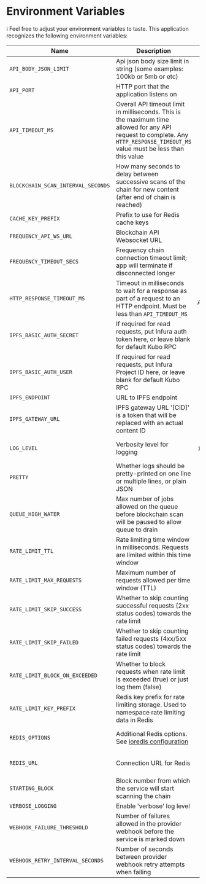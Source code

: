 # Environment Variables

ℹ️ Feel free to adjust your environment variables to taste.
This application recognizes the following environment variables:

| Name                               | Description                                                                                                                                                                    |                          Range/Type                          |              Required?               |          Default           |
|------------------------------------|--------------------------------------------------------------------------------------------------------------------------------------------------------------------------------|:------------------------------------------------------------:|:------------------------------------:|:--------------------------:|
| `API_BODY_JSON_LIMIT`              | Api json body size limit in string (some examples: 100kb or 5mb or etc)                                                                                                        |                            string                            |                                      |            1mb             |
| `API_PORT`                         | HTTP port that the application listens on                                                                                                                                      |                         1025 - 65535                         |                                      |            3000            |
| `API_TIMEOUT_MS`                   | Overall API timeout limit in milliseconds. This is the maximum time allowed for any API request to complete. Any `HTTP_RESPONSE_TIMEOUT_MS` value must be less than this value |                             > 0                              |                                      |           30000            |
| `BLOCKCHAIN_SCAN_INTERVAL_SECONDS` | How many seconds to delay between successive scans of the chain for new content (after end of chain is reached)                                                                |                             > 0                              |                                      |             12             |
| `CACHE_KEY_PREFIX`                 | Prefix to use for Redis cache keys                                                                                                                                             |                            string                            |                                      |      content-watcher:      |
| `FREQUENCY_API_WS_URL`             | Blockchain API Websocket URL                                                                                                                                                   |                          ws(s): URL                          |                  Y                   |                            |
| `FREQUENCY_TIMEOUT_SECS`           | Frequency chain connection timeout limit; app will terminate if disconnected longer                                                                                            |                           integer                            |                                      |             10             |
| `HTTP_RESPONSE_TIMEOUT_MS`         | Timeout in milliseconds to wait for a response as part of a request to an HTTP endpoint. Must be less than `API_TIMEOUT_MS`                                                    |                   > 0 and < API_TIMEOUT_MS                   |                                      |            3000            |
| `IPFS_BASIC_AUTH_SECRET`           | If required for read requests, put Infura auth token here, or leave blank for default Kubo RPC                                                                                 |                            string                            |                  N                   |           blank            |
| `IPFS_BASIC_AUTH_USER`             | If required for read requests, put Infura Project ID here, or leave blank for default Kubo RPC                                                                                 |                            string                            |                  N                   |           blank            |
| `IPFS_ENDPOINT`                    | URL to IPFS endpoint                                                                                                                                                           |                             URL                              |                  Y                   |                            |
| `IPFS_GATEWAY_URL`                 | IPFS gateway URL '[CID]' is a token that will be replaced with an actual content ID                                                                                            |                         URL template                         |                  Y                   |                            |
| `LOG_LEVEL`                        | Verbosity level for logging                                                                                                                                                    | `trace` \| `debug` \| `info` \| `warn` \| `error` \| `fatal` |                  N                   |           `info`           |
| `PRETTY`                           | Whether logs should be pretty-printed on one line or multiple lines, or plain JSON                                                                                             |                `true` \| `false` \| `compact`                |                  N                   |          `false`           | 
| `QUEUE_HIGH_WATER`                 | Max number of jobs allowed on the queue before blockchain scan will be paused to allow queue to drain                                                                          |                            >= 100                            |                                      |            1000            |
| `RATE_LIMIT_TTL`                   | Rate limiting time window in milliseconds. Requests are limited within this time window                                                                                        |                             > 0                              |                                      |           60000            |
| `RATE_LIMIT_MAX_REQUESTS`          | Maximum number of requests allowed per time window (TTL)                                                                                                                       |                             > 0                              |                                      |            100             |
| `RATE_LIMIT_SKIP_SUCCESS`          | Whether to skip counting successful requests (2xx status codes) towards the rate limit                                                                                         |                           boolean                            |                                      |           false            |
| `RATE_LIMIT_SKIP_FAILED`           | Whether to skip counting failed requests (4xx/5xx status codes) towards the rate limit                                                                                         |                           boolean                            |                                      |           false            |
| `RATE_LIMIT_BLOCK_ON_EXCEEDED`     | Whether to block requests when rate limit is exceeded (true) or just log them (false)                                                                                         |                           boolean                            |                                      |            true            |
| `RATE_LIMIT_KEY_PREFIX`            | Redis key prefix for rate limiting storage. Used to namespace rate limiting data in Redis                                                                                      |                            string                            |                                      | content-watcher:throttle   |
| `REDIS_OPTIONS`                    | Additional Redis options.<br/>See [ioredis configuration](https://ioredis.readthedocs.io/en/latest/API/#new-redisport-host-options)                                            |                         JSON string                          |   Y<br/>(either this or REDIS_URL)   | '{"commandTimeout":10000}' |
| `REDIS_URL`                        | Connection URL for Redis                                                                                                                                                       |                             URL                              | Y<br/>(either this or REDIS_OPTIONS) |                            |
| `STARTING_BLOCK`                   | Block number from which the service will start scanning the chain                                                                                                              |                             > 0                              |                                      |             1              |
| `VERBOSE_LOGGING`                  | Enable 'verbose' log level                                                                                                                                                     |                           boolean                            |                  N                   |           false            |
| `WEBHOOK_FAILURE_THRESHOLD`        | Number of failures allowed in the provider webhook before the service is marked down                                                                                           |                             > 0                              |                                      |             3              |
| `WEBHOOK_RETRY_INTERVAL_SECONDS`   | Number of seconds between provider webhook retry attempts when failing                                                                                                         |                             > 0                              |                                      |             10             |
